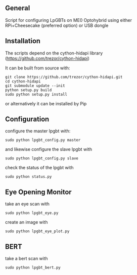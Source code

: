 ## General

Script for configuring LpGBTs on ME0 Optohybrid using either RPi+Cheesecake (preferred option) or USB dongle

## Installation

The scripts depend on the cython-hidapi library (https://github.com/trezor/cython-hidapi)

It can be built from source with:

```
git clone https://github.com/trezor/cython-hidapi.git
cd cython-hidapi
git submodule update --init
python setup.py build
sudo python setup.py install
```

or alternatively it can be installed by Pip

## Configuration

configure the master lpgbt with:

```sudo python lpgbt_config.py master```

and likewise configure the slave lpgbt with

```sudo python lpgbt_config.py slave```

check the status of the lpgbt with

```sudo python status.py```

## Eye Opening Monitor

take an eye scan with

```sudo python lpgbt_eye.py```

create an image with

```sudo python lpgbt_eye_plot.py```

## BERT

take a bert scan with

```sudo python lpgbt_bert.py```
